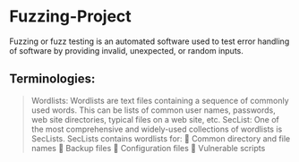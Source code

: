 # Fuzzing-Project
Fuzzing or fuzz testing is an automated software used to test error handling of software by providing invalid, unexpected, or random inputs.

## Terminologies:
> Wordlists: Wordlists are text files containing a sequence of commonly used words. This can be lists of common user names, passwords, web site directories, typical files on a web site, etc.
> SecList: One of the most comprehensive and widely-used collections of wordlists is SecLists. 
     SecLists contains wordlists for:
        	Common directory and file names
        	Backup files
        	Configuration files
        	Vulnerable scripts
> 

